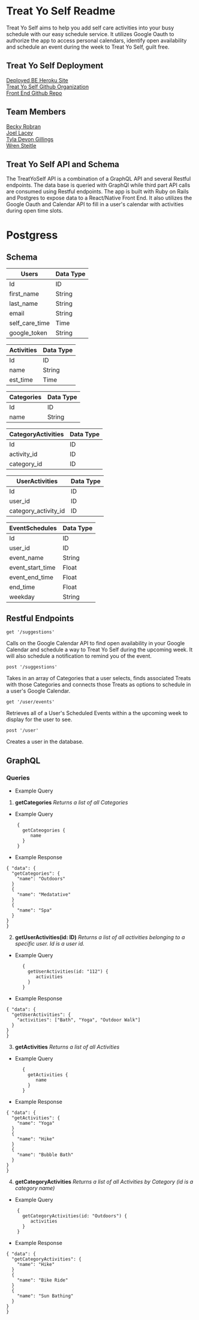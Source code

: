 # Treat Yo Self Readme

Treat Yo Self aims to help you add self care activities into your busy schedule with our easy schedule service. It utilizes Google Oauth to authorize the app to access personal calendars, identify open availability and schedule an event during the week to Treat Yo Self, guilt free.

## Treat Yo Self Deployment

[Deployed BE Heroku Site](https://treat-yo-self-bjtw.herokuapp.com/)<br>
[Treat Yo Self Github Organization]( https://github.com/TreatYoSelf)<br>
[Front End Github Repo](https://github.com/TreatYoSelf/react_fe)<br>

## Team Members

[Becky Robran](https://github.com/rer7891) <br>
[Joel Lacey](https://github.com/joel-oe-lacey) <br>
[Tyla Devon Gillings](https://github.com/tyladevon)<br>
[Wren Steitle](https://github.com/wrenisit)<br>

## Treat Yo Self API and Schema
The TreatYoSelf API is a combination of a GraphQL API and several Restful endpoints. The data base is queried with GraphQl while third part API calls are consumed using Restful endpoints. The app is built with Ruby on Rails and Postgres to expose data to a React/Native Front End. It also utilizes the Google Oauth and Calendar API to fill in a user's calendar with activities during open time slots.

# Postgress
## Schema

| Users | Data Type |        
| ----------- | ----------- |
| Id | ID |
| first_name | String |
| last_name | String |
| email | String |
|self_care_time | Time|
| google_token | String |

| Activities | Data Type |
| ----------- | ----------- |
| Id | ID |
| name | String |
| est_time | Time |

| Categories | Data Type |
| ----------- | ----------- |
| Id | ID |
| name | String |

| CategoryActivities | Data Type |
| ----------- | ----------- |
| Id | ID |
| activity_id | ID |
| category_id | ID |

| UserActivities| Data Type |
| ----------- | ----------- |
| Id | ID |
| user_id | ID |
| category_activity_id | ID |

| EventSchedules | Data Type |
| ----------- | ----------- |
| Id | ID |
| user_id | ID |
| event_name | String |
| event_start_time | Float |
| event_end_time | Float |
| end_time | Float |
| weekday | String |


## Restful Endpoints
~~~~
get '/suggestions'
~~~~
Calls on the Google Calendar API to find open availability in your Google Calendar and schedule a way to Treat Yo Self during the upcoming week. It will also schedule a notification to remind you of the event.
~~~~
post '/suggestions'
~~~~
Takes in an array of Categories that a user selects, finds associated Treats with those Categories and connects those Treats as options to schedule in a user's Google Calendar.

~~~~
get '/user/events'
~~~~
Retrieves all of a User's Scheduled Events within a the upcoming week to display for the user to see.

~~~~
post '/user'
~~~~
Creates a user in the database.


## GraphQL

### Queries

  * Example Query

  1. **getCategories**  *Returns a list of all Categories*
  * Example Query
  ~~~~
      {
      	getCateogories {
           name
        }
      }
   ~~~~
  * Example Response
  ~~~~
  { "data": {
    "getCategories": {
      "name": "Outdoors"
    }
    {
      "name": "Medatative"
    }
    {
      "name": "Spa"
    }
  }
}  
~~~~
  2. **getUserActivities(id: ID)**  *Returns a list of all activities belonging to a specific user. Id is a user id.*
  * Example Query
~~~~
      {
      	getUserActivities(id: "112") {
           activities
        }
      }
   ~~~~
  * Example Response
  ~~~~
  { "data": {
    "getUserActivities": {
      "activities": ["Bath", "Yoga", "Outdoor Walk"]
    }
  }
}  
~~~~
3. **getActivities**  *Returns a list of all Activities*
  * Example Query
~~~~
      {
      	getActivities {
           name
        }
      }
   ~~~~
  * Example Response
  ~~~~
  { "data": {
    "getActivities": {
      "name": "Yoga"
    }
    {
      "name": "Hike"
    }
    {
      "name": "Bubble Bath"
    }
  }
}  
~~~~
4. **getCategoryActivities**  *Returns a list of all Activities by Category (id is a category name)*
  * Example Query
  ~~~~
      {
      	getCategoryActivities(id: "Outdoors") {
           activities
        }
      }
   ~~~~
  * Example Response
  ~~~~
  { "data": {
    "getCategoryActivities": {
      "name": "Hike"
    }
    {
      "name": "Bike Ride"
    }
    {
      "name": "Sun Bathing"
    }
  }
}  
~~~~
